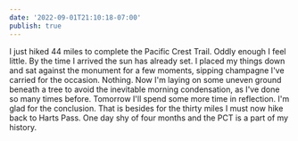 ```yaml
---
date: '2022-09-01T21:10:18-07:00'
publish: true
---
```

I just hiked 44 miles to complete the Pacific Crest Trail. Oddly enough I feel little. By the time I arrived the sun has already set. I placed my things down and sat against the monument for a few moments, sipping champagne I've carried for the occasion. Nothing. Now I'm laying on some uneven ground beneath a tree to avoid the inevitable morning condensation, as I've done so many times before. Tomorrow I'll spend some more time in reflection. I'm glad for the conclusion. That is besides for the thirty miles I must now hike back to Harts Pass. One day shy of four months and the PCT is a part of my history. 